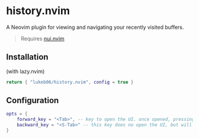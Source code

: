 # history.nvim

A Neovim plugin for viewing and navigating your recently visited buffers.

> Requires [nui.nvim](https://github.com/MunifTanjim/nui.nvim)

## Installation

(with lazy.nvim)

```lua
return { "lukeb06/history.nvim", config = true }
```

## Configuration

```lua
opts = {
    forward_key = "<Tab>", -- key to open the UI. once opened, pressing this key will cycle forward through the buffer history.
    backward_key = "<S-Tab>" -- this key does no open the UI, but will cycle backwards through the buffer history UI when open.
}
```
